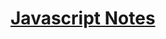 # [Javascript Notes](https://drive.google.com/drive/folders/1qCaUFVV36309-3id_zQv6bhOoHsC9_By?usp=drive_link)
